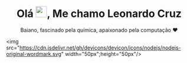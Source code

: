 <h1 align="center">Olá <img src="https://raw.githubusercontent.com/kaueMarques/kaueMarques/master/hi.gif" width="30px";>, Me chamo Leonardo Cruz </h1>

<p align="center">Baiano, fascinado pela química, apaixonado pela computação ❤️</p>



<img src="https://cdn.jsdelivr.net/gh/devicons/devicon/icons/nodejs/nodejs-original-wordmark.svg" width="50px";height="50px"/>


     
           
          
           
  




